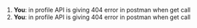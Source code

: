 1. **You**: in profile API is giving 404 error in postman when get call
2. **You**: in profile API is giving 404 error in postman when get call